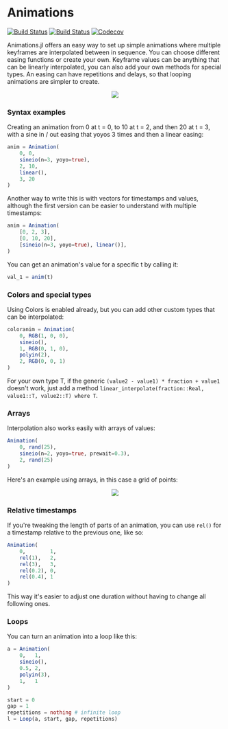 # Animations

[![Build Status](https://travis-ci.com/jkrumbiegel/Animations.jl.svg?branch=master)](https://travis-ci.com/jkrumbiegel/Animations.jl)
[![Build Status](https://ci.appveyor.com/api/projects/status/github/jkrumbiegel/Animations.jl?svg=true)](https://ci.appveyor.com/project/jkrumbiegel/Animations-jl)
[![Codecov](https://codecov.io/gh/jkrumbiegel/Animations.jl/branch/master/graph/badge.svg)](https://codecov.io/gh/jkrumbiegel/Animations.jl)

Animations.jl offers an easy way to set up simple animations where multiple keyframes
are interpolated between in sequence. You can choose different easing functions or
create your own. Keyframe values can be anything that can be linearly interpolated, you
can also add your own methods for special types. An easing can have repetitions and
delays, so that looping animations are simpler to create.

<p align="center">
    <img src="https://raw.githubusercontent.com/jkrumbiegel/Animations.jl/master/misc/example.gif">
</p>

### Syntax examples

Creating an animation from 0 at t = 0, to 10 at t = 2, and then 20 at t = 3,
with a sine in / out easing that yoyos 3 times and then a linear easing:

```julia
anim = Animation(
    0, 0,
    sineio(n=3, yoyo=true),
    2, 10,
    linear(),
    3, 20
)
```

Another way to write this is with vectors for timestamps and values, although the
first version can be easier to understand with multiple timestamps:

```julia
anim = Animation(
    [0, 2, 3],
    [0, 10, 20],
    [sineio(n=3, yoyo=true), linear()],
)
```

You can get an animation's value for a specific t by calling it:

```julia
val_1 = anim(t)
```

### Colors and special types

Using Colors is enabled already, but you can add other custom types that can be interpolated:

```julia
coloranim = Animation(
    0, RGB(1, 0, 0),
    sineio(),
    1, RGB(0, 1, 0),
    polyin(2),
    2, RGB(0, 0, 1)
)
```

For your own type T, if the generic `(value2 - value1) * fraction + value1` doesn't work,
just add a method `linear_interpolate(fraction::Real, value1::T, value2::T) where T`.

### Arrays

Interpolation also works easily with arrays of values:

```julia
Animation(
    0, rand(25),
    sineio(n=2, yoyo=true, prewait=0.3),
    2, rand(25)
)
```

Here's an example using arrays, in this case a grid of points:

<p align="center">
    <img src="https://raw.githubusercontent.com/jkrumbiegel/Animations.jl/master/misc/example_array.gif">
</p>

### Relative timestamps

If you're tweaking the length of parts of an animation, you can use `rel()` for
a timestamp relative to the previous one, like so:

```julia
Animation(
    0,        1,
    rel(1),   2,
    rel(3),   3,
    rel(0.2), 0,
    rel(0.4), 1
)
```

This way it's easier to adjust one duration without having to change all following ones.


### Loops

You can turn an animation into a loop like this:

```julia
a = Animation(
    0,   1,
    sineio(),
    0.5, 2,
    polyin(3),
    1,   1
)

start = 0
gap = 1
repetitions = nothing # infinite loop
l = Loop(a, start, gap, repetitions)
```
